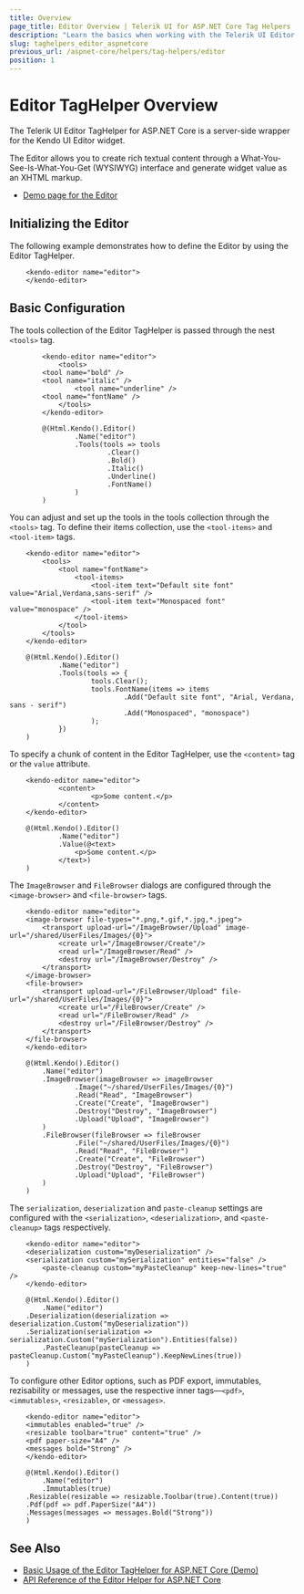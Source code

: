 ```yaml
---
title: Overview
page_title: Editor Overview | Telerik UI for ASP.NET Core Tag Helpers
description: "Learn the basics when working with the Telerik UI Editor TagHelper for ASP.NET Core (MVC 6 or ASP.NET Core MVC)."
slug: taghelpers_editor_aspnetcore
previous_url: /aspnet-core/helpers/tag-helpers/editor
position: 1
---
```


# Editor TagHelper Overview

The Telerik UI Editor TagHelper for ASP.NET Core is a server-side wrapper for the Kendo UI Editor widget.

The Editor allows you to create rich textual content through a What-You-See-Is-What-You-Get (WYSIWYG) interface and generate widget value as an XHTML markup.

* [Demo page for the Editor](https://demos.telerik.com/aspnet-core/editor/index)

## Initializing the Editor

The following example demonstrates how to define the Editor by using the Editor TagHelper.

		<kendo-editor name="editor">
		</kendo-editor>

## Basic Configuration

The tools collection of the Editor TagHelper is passed through the nest `<tools>` tag.

```tagHelper
		<kendo-editor name="editor">
			<tools>
        <tool name="bold" />
        <tool name="italic" />
				<tool name="underline" />
        <tool name="fontName" />
			</tools>
		</kendo-editor>
```
```cshtml
		@(Html.Kendo().Editor()
				.Name("editor")
				.Tools(tools => tools
						.Clear()
						.Bold()
						.Italic()
						.Underline()
						.FontName()
				)
		)
```

You can adjust and set up the tools in the tools collection through the `<tools>` tag. To define their items collection, use the `<tool-items>` and `<tool-item>` tags.

```tagHelper
	<kendo-editor name="editor">
		<tools>
			<tool name="fontName">
				<tool-items>
					<tool-item text="Default site font" value="Arial,Verdana,sans-serif" />
					<tool-item text="Monospaced font" value="monospace" />
				</tool-items>
			</tool>
		</tools>
	</kendo-editor>
```
```cshtml
	@(Html.Kendo().Editor()
			.Name("editor")
			.Tools(tools => {
					tools.Clear();
					tools.FontName(items => items
							.Add("Default site font", "Arial, Verdana, sans - serif")
							.Add("Monospaced", "monospace")
					);
			})
	)
```

To specify a chunk of content in the Editor TagHelper, use the `<content>` tag or the `value` attribute.

```tagHelper
	<kendo-editor name="editor">
			<content>
					<p>Some content.</p>
			</content>
	</kendo-editor>
```
```cshtml
	@(Html.Kendo().Editor()
			.Name("editor")
			.Value(@<text>
				<p>Some content.</p>
			</text>)
	)
```

The `ImageBrowser` and `FileBrowser` dialogs are configured through the `<image-browser>` and `<file-browser>` tags.

```tagHelper
	<kendo-editor name="editor">
    <image-browser file-types="*.png,*.gif,*.jpg,*.jpeg">
        <transport upload-url="/ImageBrowser/Upload" image-url="/shared/UserFiles/Images/{0}">
            <create url="/ImageBrowser/Create"/>
            <read url="/ImageBrowser/Read" />
            <destroy url="/ImageBrowser/Destroy" />
        </transport>
    </image-browser>
    <file-browser>
        <transport upload-url="/FileBrowser/Upload" file-url="/shared/UserFiles/Images/{0}">
            <create url="/FileBrowser/Create" />
            <read url="/FileBrowser/Read" />
            <destroy url="/FileBrowser/Destroy" />
        </transport>
    </file-browser>
	</kendo-editor>
```
```cshtml
	@(Html.Kendo().Editor()
		.Name("editor")
		.ImageBrowser(imageBrowser => imageBrowser
				.Image("~/shared/UserFiles/Images/{0}")
				.Read("Read", "ImageBrowser")
				.Create("Create", "ImageBrowser")
				.Destroy("Destroy", "ImageBrowser")
				.Upload("Upload", "ImageBrowser")
		)
		.FileBrowser(fileBrowser => fileBrowser
				.File("~/shared/UserFiles/Images/{0}")
				.Read("Read", "FileBrowser")
				.Create("Create", "FileBrowser")
				.Destroy("Destroy", "FileBrowser")
				.Upload("Upload", "FileBrowser")
		)
	)
```

The `serialization`, `deserialization` and `paste-cleanup` settings are configured with the `<serialization>`, `<deserialization>`, and `<paste-cleanup>` tags respectively.

```tagHelper
	<kendo-editor name="editor">
    <deserialization custom="myDeserialization" />
    <serialization custom="mySerialization" entities="false" />
		<paste-cleanup custom="myPasteCleanup" keep-new-lines="true" />
	</kendo-editor>
```
```cshtml
	@(Html.Kendo().Editor()
		.Name("editor")
    .Deserialization(deserialization => deserialization.Custom("myDeserialization"))
    .Serialization(serialization => serialization.Custom("mySerialization").Entities(false))
		.PasteCleanup(pasteCleanup => pasteCleanup.Custom("myPasteCleanup").KeepNewLines(true))
	)
```

To configure other Editor options, such as PDF export, immutables, rezisability or messages, use the respective inner tags&mdash;`<pdf>`, `<immutables>`, `<resizable>`, or `<messages>`.

```tagHelper
	<kendo-editor name="editor">
    <immutables enabled="true" />
    <resizable toolbar="true" content="true" />
    <pdf paper-size="A4" />
    <messages bold="Strong" />
	</kendo-editor>
```
```cshtml
	@(Html.Kendo().Editor()
		.Name("editor")
		.Immutables(true)
    .Resizable(resizable => resizable.Toolbar(true).Content(true))
    .Pdf(pdf => pdf.PaperSize("A4"))
    .Messages(messages => messages.Bold("Strong"))
	)
```

## See Also

* [Basic Usage of the Editor TagHelper for ASP.NET Core (Demo)](https://demos.telerik.com/aspnet-core/editor/tag-helper)
* [API Reference of the Editor Helper for ASP.NET Core](/api/editor)
